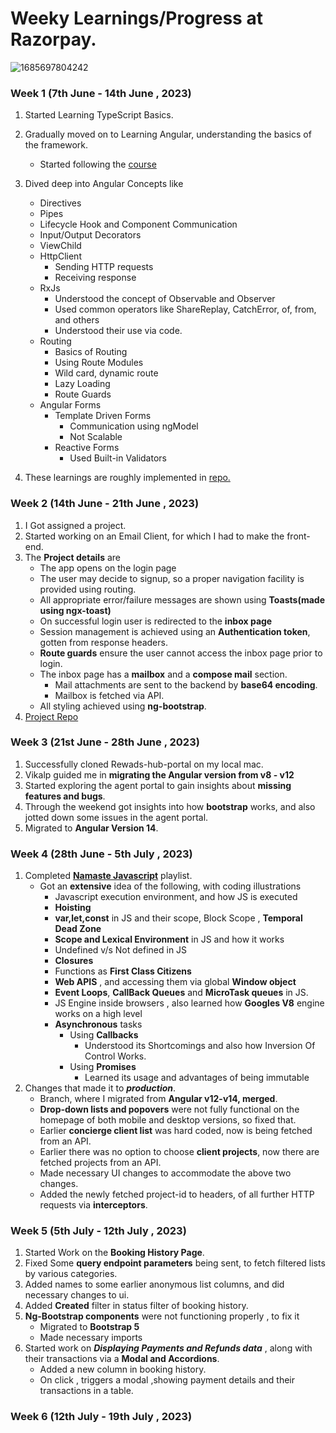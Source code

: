 # Weeky Learnings/Progress at Razorpay.

![1685697804242](https://github.com/Sagar-Chowdhury/Learnings-at-Razorpay/assets/76145064/1bbf4e5f-0adf-4cb6-95c7-853d3e7bf01c)

### Week 1 (7th June - 14th June , 2023)
1. Started Learning TypeScript Basics.
2. Gradually moved on to Learning Angular, understanding the basics of the framework.
     - Started following the [course](https://youtu.be/3qBXWUpoPHo)
3. Dived deep into Angular Concepts like
      - Directives
      - Pipes
      - Lifecycle Hook and Component Communication
      - Input/Output Decorators
      - ViewChild
      - HttpClient
           - Sending HTTP requests
           - Receiving response
      - RxJs
           - Understood the concept of Observable and Observer
           - Used common operators like ShareReplay, CatchError, of, from, and others
           - Understood their use via code.
      - Routing
           - Basics of Routing
           - Using Route Modules
           - Wild card, dynamic route
           - Lazy Loading
           - Route Guards
      - Angular Forms
           - Template Driven Forms
              - Communication using ngModel
              - Not Scalable
           - Reactive Forms
              - Used Built-in Validators
                      
  4. These learnings are roughly implemented in [repo.](https://github.com/Sagar-Chowdhury/LearningAngular.git)
  
### Week 2 (14th June - 21th June , 2023)
1. I Got assigned a project.
2. Started working on an Email Client, for which I had to make the front-end.
3. The **Project details** are
     - The app opens on the login page
     - The user may decide to signup, so a proper navigation facility is provided using routing.
     - All appropriate error/failure messages are shown using **Toasts(made using ngx-toast)**
     - On successful login user is redirected to the **inbox page**
     - Session management is achieved using an **Authentication token**, gotten from response headers.
     - **Route guards** ensure the user cannot access the inbox page prior to login.
     - The inbox page has a **mailbox** and a **compose mail** section.
       - Mail attachments are sent to the backend by **base64 encoding**.
       - Mailbox is fetched via API.
     - All styling achieved using **ng-bootstrap**.    
 4. [ Project Repo ](https://github.com/Sagar-Chowdhury/Email-Client-Frontend.git)              
 ### Week 3 (21st June - 28th June , 2023) 
 1. Successfully cloned Rewads-hub-portal on my local mac.
 2. Vikalp guided me in **migrating the Angular version from v8 - v12**
 3. Started exploring the agent portal to gain insights about **missing features and bugs**.
 4. Through the weekend got insights into how **bootstrap** works, and also jotted down some issues in the agent portal.
 5. Migrated to **Angular Version 14**.
 
  ### Week 4 (28th June - 5th July , 2023)
   1. Completed [**Namaste Javascript**](https://youtube.com/playlist?list=PLlasXeu85E9cQ32gLCvAvr9vNaUccPVNP) playlist.
      - Got an **extensive** idea of the following, with coding illustrations
        - Javascript execution environment, and how JS is executed
        - **Hoisting**
        - **var,let,const** in JS and their scope, Block Scope , **Temporal Dead Zone** 
        - **Scope and Lexical Environment** in JS and how it works
        - Undefined v/s Not defined in JS
        - **Closures**
        - Functions as **First Class Citizens**
        - **Web APIS** , and accessing them via global **Window object**
        - **Event Loops**, **CallBack Queues** and **MicroTask queues** in JS.
        - JS Engine inside browsers , also learned how **Googles V8** engine works on a high level
        - **Asynchronous** tasks
          - Using **Callbacks**
            - Understood its Shortcomings and also how Inversion Of Control Works.
          - Using **Promises**
            - Learned its usage and advantages of being immutable
  2. Changes that made it to ***production***.
     - Branch, where I migrated from **Angular v12-v14, merged**.
     - **Drop-down lists and popovers** were not fully functional on the homepage of both mobile and desktop versions, so fixed that.
     - Earlier **concierge client list** was hard coded, now is being fetched from an API.
     - Earlier there was no option to choose **client projects**, now there are fetched projects from an API.
     - Made necessary UI changes to accommodate the above two changes.
     - Added the newly fetched project-id to headers, of all further HTTP requests via **interceptors**.
  ###  Week 5 (5th July - 12th July , 2023)
   1. Started Work on the **Booking History Page**.
   2. Fixed Some **query endpoint parameters** being sent, to fetch filtered lists by various categories.
   3. Added names to some earlier anonymous list columns, and did necessary changes to ui.
   4. Added **Created** filter in status filter of booking history.
   5. **Ng-Bootstrap components** were not functioning properly , to fix it
      - Migrated to **Bootstrap 5**
      - Made necessary imports 
   6. Started work on ***Displaying Payments and Refunds data*** , along with their transactions via a **Modal and Accordions**.
      - Added a new column in booking history.
      - On click , triggers a modal ,showing payment details and their transactions in a table.
 ###  Week 6 (12th July - 19th July , 2023)
